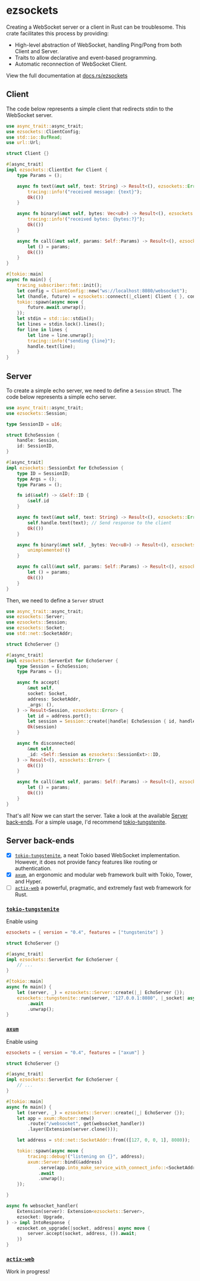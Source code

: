 # ezsockets

Creating a WebSocket server or a client in Rust can be troublesome. This crate facilitates this process by providing:

- High-level abstraction of WebSocket, handling Ping/Pong from both Client and Server.
- Traits to allow declarative and event-based programming.
- Automatic reconnection of WebSocket Client.

View the full documentation at [docs.rs/ezsockets](http://docs.rs/ezsockets)

## Client

The code below represents a simple client that redirects stdin to the WebSocket server.

```rust
use async_trait::async_trait;
use ezsockets::ClientConfig;
use std::io::BufRead;
use url::Url;

struct Client {}

#[async_trait]
impl ezsockets::ClientExt for Client {
    type Params = ();

    async fn text(&mut self, text: String) -> Result<(), ezsockets::Error> {
        tracing::info!("received message: {text}");
        Ok(())
    }

    async fn binary(&mut self, bytes: Vec<u8>) -> Result<(), ezsockets::Error> {
        tracing::info!("received bytes: {bytes:?}");
        Ok(())
    }

    async fn call(&mut self, params: Self::Params) -> Result<(), ezsockets::Error> {
        let () = params;
        Ok(())
    }
}

#[tokio::main]
async fn main() {
    tracing_subscriber::fmt::init();
    let config = ClientConfig::new("ws://localhost:8080/websocket");
    let (handle, future) = ezsockets::connect(|_client| Client { }, config).await;
    tokio::spawn(async move {
        future.await.unwrap();
    });
    let stdin = std::io::stdin();
    let lines = stdin.lock().lines();
    for line in lines {
        let line = line.unwrap();
        tracing::info!("sending {line}");
        handle.text(line);
    }
}

```


## Server

To create a simple echo server, we need to define a `Session` struct.
The code below represents a simple echo server.

```rust
use async_trait::async_trait;
use ezsockets::Session;

type SessionID = u16;

struct EchoSession {
    handle: Session,
    id: SessionID,
}

#[async_trait]
impl ezsockets::SessionExt for EchoSession {
    type ID = SessionID;
    type Args = ();
    type Params = ();

    fn id(&self) -> &Self::ID {
        &self.id
    }

    async fn text(&mut self, text: String) -> Result<(), ezsockets::Error> {
        self.handle.text(text); // Send response to the client
        Ok(())
    }

    async fn binary(&mut self, _bytes: Vec<u8>) -> Result<(), ezsockets::Error> {
        unimplemented!()
    }

    async fn call(&mut self, params: Self::Params) -> Result<(), ezsockets::Error> {
        let () = params;
        Ok(())
    }
}
```

Then, we need to define a `Server` struct


```rust
use async_trait::async_trait;
use ezsockets::Server;
use ezsockets::Session;
use ezsockets::Socket;
use std::net::SocketAddr;

struct EchoServer {}

#[async_trait]
impl ezsockets::ServerExt for EchoServer {
    type Session = EchoSession;
    type Params = ();

    async fn accept(
        &mut self,
        socket: Socket,
        address: SocketAddr,
        _args: (),
    ) -> Result<Session, ezsockets::Error> {
        let id = address.port();
        let session = Session::create(|handle| EchoSession { id, handle }, id, socket);
        Ok(session)
    }

    async fn disconnected(
        &mut self,
        _id: <Self::Session as ezsockets::SessionExt>::ID,
    ) -> Result<(), ezsockets::Error> {
        Ok(())
    }

    async fn call(&mut self, params: Self::Params) -> Result<(), ezsockets::Error> {
        let () = params;
        Ok(())
    }
}
```

That's all! Now we can start the server. Take a look at the available [Server back-ends](#server-back-ends). For a simple usage, I'd recommend [tokio-tungstenite](#tokio-tungstenite).

## Server back-ends

- [x] [`tokio-tungstenite`](#tokio-tungstenite), a neat Tokio based WebSocket implementation. However, it does not provide fancy features like routing or authentication.
- [x] [`axum`](#axum), an ergonomic and modular web framework built with Tokio, Tower, and Hyper.
- [ ] [`actix-web`](#actix-web) a powerful, pragmatic, and extremely fast web framework for Rust.

### [`tokio-tungstenite`](https://github.com/snapview/tokio-tungstenite)

Enable using
```toml
ezsockets = { version = "0.4", features = ["tungstenite"] }
```

```rust
struct EchoServer {}

#[async_trait]
impl ezsockets::ServerExt for EchoServer {
    // ...
}

#[tokio::main]
async fn main() {
    let (server, _) = ezsockets::Server::create(|_| EchoServer {});
    ezsockets::tungstenite::run(server, "127.0.0.1:8080", |_socket| async move { Ok(()) })
        .await
        .unwrap();
}
```

### [`axum`](https://github.com/tokio-rs/axum)

Enable using
```toml
ezsockets = { version = "0.4", features = ["axum"] }
```

```rust
struct EchoServer {}

#[async_trait]
impl ezsockets::ServerExt for EchoServer {
    // ...
}

#[tokio::main]
async fn main() {
    let (server, _) = ezsockets::Server::create(|_| EchoServer {});
    let app = axum::Router::new()
        .route("/websocket", get(websocket_handler))
        .layer(Extension(server.clone()));

    let address = std::net::SocketAddr::from(([127, 0, 0, 1], 8080));

    tokio::spawn(async move {
        tracing::debug!("listening on {}", address);
        axum::Server::bind(&address)
            .serve(app.into_make_service_with_connect_info::<SocketAddr>())
            .await
            .unwrap();
    });

}

async fn websocket_handler(
    Extension(server): Extension<ezsockets::Server>,
    ezsocket: Upgrade,
) -> impl IntoResponse {
    ezsocket.on_upgrade(|socket, address| async move {
        server.accept(socket, address, ()).await;
    })
}
```

### [`actix-web`](https://github.com/actix/actix-web)

Work in progress!
